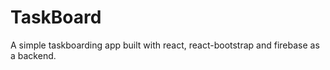 # TaskBoard

A simple taskboarding app built with react, react-bootstrap and firebase as a backend.
